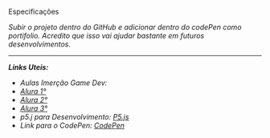 <p>Especificações</p>
<i>
Subir o projeto dentro do GitHub e adicionar dentro do codePen como portifolio.
 Acredito que isso vai ajudar bastante em futuros desenvolvimentos.
<hr>

<b>Links Uteis:</b>
* Aulas Imerção Game Dev: 
* [Alura 1°](https://www.alura.com.br/imersao-gamedev-javascript/aula01-game-personagem-animacao?utm_campaign=imersao_js_gamedev_aula_01&utm_medium=email&utm_source=RD+Station)
* [Alura 2°](https://www.alura.com.br/imersao-gamedev-javascript/aula02-inimigo-movimentacao-e-gravidade?utm_campaign=imersao_js_gamedev_aula_02&utm_medium=email&utm_source=RD+Station)
* [Alura 3°](https://www.alura.com.br/imersao-gamedev-javascript/aula03-mapas-texto-e-power-ups?utm_campaign=imersao_js_gamedev_aula_03&utm_medium=email&utm_source=RD+Station)
* p5.j para Desenvolvimento: [P5.js](https://editor.p5js.org/EduHenLima/sketches/OijZeDx0c)
* Link para o CodePen: [CodePen](www.codepen.io)
